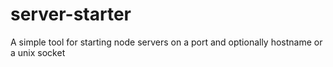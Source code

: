 # server-starter
A simple tool for starting node servers on a port and optionally hostname or a unix socket
